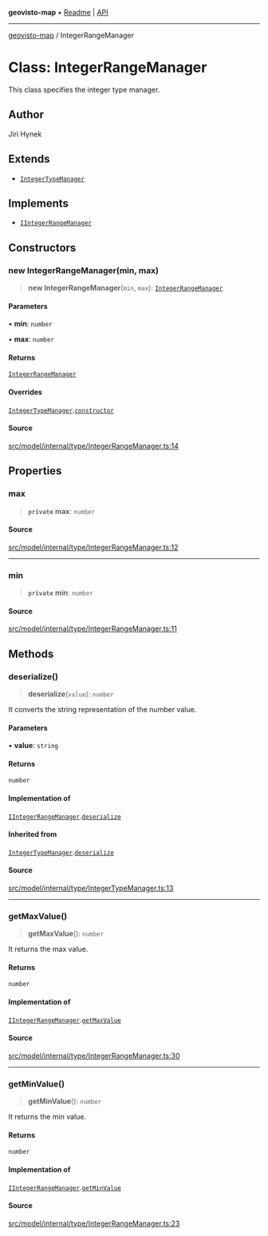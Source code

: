 **geovisto-map** • [Readme](../README.md) \| [API](../globals.md)

***

[geovisto-map](../README.md) / IntegerRangeManager

# Class: IntegerRangeManager

This class specifies the integer type manager.

## Author

Jiri Hynek

## Extends

- [`IntegerTypeManager`](IntegerTypeManager.md)

## Implements

- [`IIntegerRangeManager`](../interfaces/IIntegerRangeManager.md)

## Constructors

### new IntegerRangeManager(min, max)

> **new IntegerRangeManager**(`min`, `max`): [`IntegerRangeManager`](IntegerRangeManager.md)

#### Parameters

• **min**: `number`

• **max**: `number`

#### Returns

[`IntegerRangeManager`](IntegerRangeManager.md)

#### Overrides

[`IntegerTypeManager`](IntegerTypeManager.md).[`constructor`](IntegerTypeManager.md#constructors)

#### Source

[src/model/internal/type/IntegerRangeManager.ts:14](https://github.com/geovisto/geovisto-map/blob/e22d774889dbc28cc1ec62933ecf6bab6690f172/src/model/internal/type/IntegerRangeManager.ts#L14)

## Properties

### max

> **`private`** **max**: `number`

#### Source

[src/model/internal/type/IntegerRangeManager.ts:12](https://github.com/geovisto/geovisto-map/blob/e22d774889dbc28cc1ec62933ecf6bab6690f172/src/model/internal/type/IntegerRangeManager.ts#L12)

***

### min

> **`private`** **min**: `number`

#### Source

[src/model/internal/type/IntegerRangeManager.ts:11](https://github.com/geovisto/geovisto-map/blob/e22d774889dbc28cc1ec62933ecf6bab6690f172/src/model/internal/type/IntegerRangeManager.ts#L11)

## Methods

### deserialize()

> **deserialize**(`value`): `number`

It converts the string representation of the number value.

#### Parameters

• **value**: `string`

#### Returns

`number`

#### Implementation of

[`IIntegerRangeManager`](../interfaces/IIntegerRangeManager.md).[`deserialize`](../interfaces/IIntegerRangeManager.md#deserialize)

#### Inherited from

[`IntegerTypeManager`](IntegerTypeManager.md).[`deserialize`](IntegerTypeManager.md#deserialize)

#### Source

[src/model/internal/type/IntegerTypeManager.ts:13](https://github.com/geovisto/geovisto-map/blob/e22d774889dbc28cc1ec62933ecf6bab6690f172/src/model/internal/type/IntegerTypeManager.ts#L13)

***

### getMaxValue()

> **getMaxValue**(): `number`

It returns the max value.

#### Returns

`number`

#### Implementation of

[`IIntegerRangeManager`](../interfaces/IIntegerRangeManager.md).[`getMaxValue`](../interfaces/IIntegerRangeManager.md#getmaxvalue)

#### Source

[src/model/internal/type/IntegerRangeManager.ts:30](https://github.com/geovisto/geovisto-map/blob/e22d774889dbc28cc1ec62933ecf6bab6690f172/src/model/internal/type/IntegerRangeManager.ts#L30)

***

### getMinValue()

> **getMinValue**(): `number`

It returns the min value.

#### Returns

`number`

#### Implementation of

[`IIntegerRangeManager`](../interfaces/IIntegerRangeManager.md).[`getMinValue`](../interfaces/IIntegerRangeManager.md#getminvalue)

#### Source

[src/model/internal/type/IntegerRangeManager.ts:23](https://github.com/geovisto/geovisto-map/blob/e22d774889dbc28cc1ec62933ecf6bab6690f172/src/model/internal/type/IntegerRangeManager.ts#L23)
